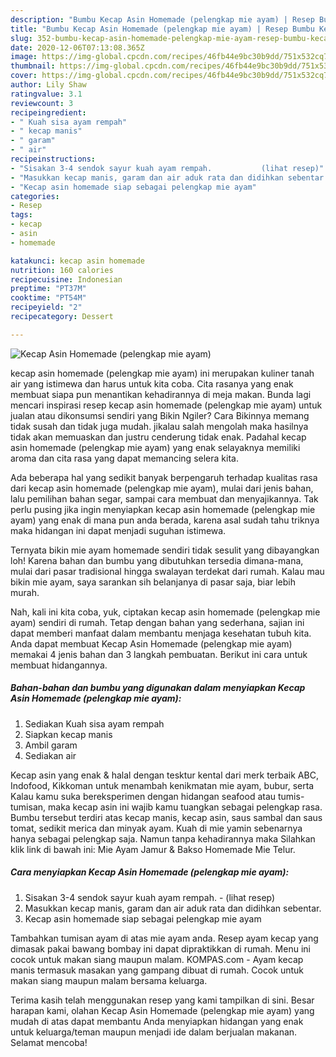 ```yaml
---
description: "Bumbu Kecap Asin Homemade (pelengkap mie ayam) | Resep Bumbu Kecap Asin Homemade (pelengkap mie ayam) Yang Paling Enak"
title: "Bumbu Kecap Asin Homemade (pelengkap mie ayam) | Resep Bumbu Kecap Asin Homemade (pelengkap mie ayam) Yang Paling Enak"
slug: 352-bumbu-kecap-asin-homemade-pelengkap-mie-ayam-resep-bumbu-kecap-asin-homemade-pelengkap-mie-ayam-yang-paling-enak
date: 2020-12-06T07:13:08.365Z
image: https://img-global.cpcdn.com/recipes/46fb44e9bc30b9dd/751x532cq70/kecap-asin-homemade-pelengkap-mie-ayam-foto-resep-utama.jpg
thumbnail: https://img-global.cpcdn.com/recipes/46fb44e9bc30b9dd/751x532cq70/kecap-asin-homemade-pelengkap-mie-ayam-foto-resep-utama.jpg
cover: https://img-global.cpcdn.com/recipes/46fb44e9bc30b9dd/751x532cq70/kecap-asin-homemade-pelengkap-mie-ayam-foto-resep-utama.jpg
author: Lily Shaw
ratingvalue: 3.1
reviewcount: 3
recipeingredient:
- " Kuah sisa ayam rempah"
- " kecap manis"
- " garam"
- " air"
recipeinstructions:
- "Sisakan 3-4 sendok sayur kuah ayam rempah.           (lihat resep)"
- "Masukkan kecap manis, garam dan air aduk rata dan didihkan sebentar."
- "Kecap asin homemade siap sebagai pelengkap mie ayam"
categories:
- Resep
tags:
- kecap
- asin
- homemade

katakunci: kecap asin homemade 
nutrition: 160 calories
recipecuisine: Indonesian
preptime: "PT37M"
cooktime: "PT54M"
recipeyield: "2"
recipecategory: Dessert

---
```



![Kecap Asin Homemade (pelengkap mie ayam)](https://img-global.cpcdn.com/recipes/46fb44e9bc30b9dd/751x532cq70/kecap-asin-homemade-pelengkap-mie-ayam-foto-resep-utama.jpg)


kecap asin homemade (pelengkap mie ayam) ini merupakan kuliner tanah air yang istimewa dan harus untuk kita coba. Cita rasanya yang enak membuat siapa pun menantikan kehadirannya di meja makan.
Bunda lagi mencari inspirasi resep kecap asin homemade (pelengkap mie ayam) untuk jualan atau dikonsumsi sendiri yang Bikin Ngiler? Cara Bikinnya memang tidak susah dan tidak juga mudah. jikalau salah mengolah maka hasilnya tidak akan memuaskan dan justru cenderung tidak enak. Padahal kecap asin homemade (pelengkap mie ayam) yang enak selayaknya memiliki aroma dan cita rasa yang dapat memancing selera kita.

Ada beberapa hal yang sedikit banyak berpengaruh terhadap kualitas rasa dari kecap asin homemade (pelengkap mie ayam), mulai dari jenis bahan, lalu pemilihan bahan segar, sampai cara membuat dan menyajikannya. Tak perlu pusing jika ingin menyiapkan kecap asin homemade (pelengkap mie ayam) yang enak di mana pun anda berada, karena asal sudah tahu triknya maka hidangan ini dapat menjadi suguhan istimewa.

Ternyata bikin mie ayam homemade sendiri tidak sesulit yang dibayangkan loh! Karena bahan dan bumbu yang dibutuhkan tersedia dimana-mana, mulai dari pasar tradisional hingga swalayan terdekat dari rumah. Kalau mau bikin mie ayam, saya sarankan sih belanjanya di pasar saja, biar lebih murah.


Nah, kali ini kita coba, yuk, ciptakan kecap asin homemade (pelengkap mie ayam) sendiri di rumah. Tetap dengan bahan yang sederhana, sajian ini dapat memberi manfaat dalam membantu menjaga kesehatan tubuh kita. Anda dapat membuat Kecap Asin Homemade (pelengkap mie ayam) memakai 4 jenis bahan dan 3 langkah pembuatan. Berikut ini cara untuk membuat hidangannya.

<!--inarticleads1-->

##### Bahan-bahan dan bumbu yang digunakan dalam menyiapkan Kecap Asin Homemade (pelengkap mie ayam):

1. Sediakan  Kuah sisa ayam rempah
1. Siapkan  kecap manis
1. Ambil  garam
1. Sediakan  air


Kecap asin yang enak &amp; halal dengan tesktur kental dari merk terbaik ABC, Indofood, Kikkoman untuk menambah kenikmatan mie ayam, bubur, serta Kalau kamu suka bereksperimen dengan hidangan seafood atau tumis-tumisan, maka kecap asin ini wajib kamu tuangkan sebagai pelengkap rasa. Bumbu tersebut terdiri atas kecap manis, kecap asin, saus sambal dan saus tomat, sedikit merica dan minyak ayam. Kuah di mie yamin sebenarnya hanya sebagai pelengkap saja. Namun tanpa kehadirannya maka Silahkan klik link di bawah ini: Mie Ayam Jamur &amp; Bakso Homemade Mie Telur. 

<!--inarticleads2-->

##### Cara menyiapkan Kecap Asin Homemade (pelengkap mie ayam):

1. Sisakan 3-4 sendok sayur kuah ayam rempah. -           (lihat resep)
1. Masukkan kecap manis, garam dan air aduk rata dan didihkan sebentar.
1. Kecap asin homemade siap sebagai pelengkap mie ayam


Tambahkan tumisan ayam di atas mie ayam anda. Resep ayam kecap yang dimasak pakai bawang bombay ini dapat dipraktikkan di rumah. Menu ini cocok untuk makan siang maupun malam. KOMPAS.com - Ayam kecap manis termasuk masakan yang gampang dibuat di rumah. Cocok untuk makan siang maupun malam bersama keluarga. 

Terima kasih telah menggunakan resep yang kami tampilkan di sini. Besar harapan kami, olahan Kecap Asin Homemade (pelengkap mie ayam) yang mudah di atas dapat membantu Anda menyiapkan hidangan yang enak untuk keluarga/teman maupun menjadi ide dalam berjualan makanan. Selamat mencoba!
